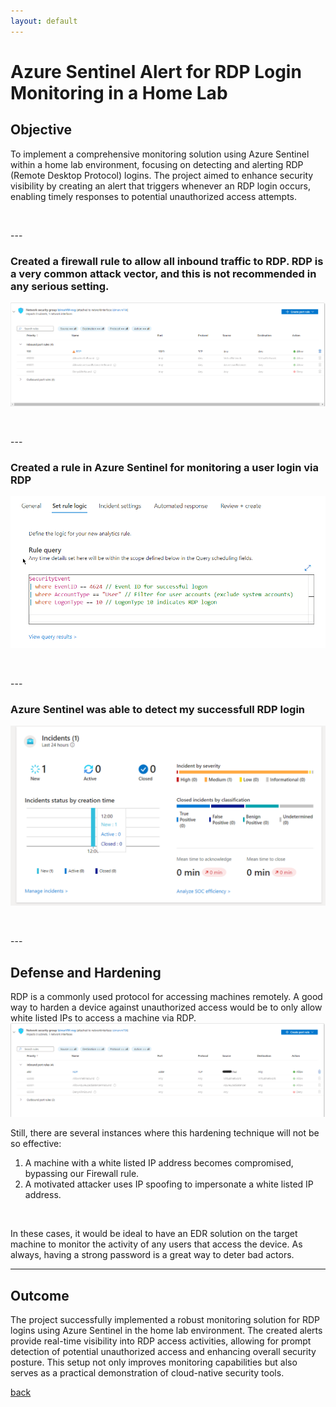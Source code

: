 ```yaml
---
layout: default
---
```


# Azure Sentinel Alert for RDP Login Monitoring in a Home Lab

## Objective

To implement a comprehensive monitoring solution using Azure Sentinel within a home lab environment, focusing on detecting and alerting RDP (Remote Desktop Protocol) logins. The project aimed to enhance security visibility by creating an alert that triggers whenever an RDP login occurs, enabling timely responses to potential unauthorized access attempts.

<p> <br> </p>
---

### Created a firewall rule to allow all inbound traffic to RDP. RDP is a very common attack vector, and this is not recommended in any serious setting.
![](FirewallRDP.png)

<p> <br> </p>
---

### Created a rule in Azure Sentinel for monitoring a user login via RDP
![test](CreatedRule.png)

<p> <br> </p>
---

### Azure Sentinel was able to detect my successfull RDP login
![](incident.png)

<p> <br> </p>
---

## Defense and Hardening

RDP is a commonly used protocol for accessing machines remotely. A good way to harden a device against unauthorized access would be to only allow white listed IPs to access a machine via RDP. 
![](HardenedRDP.png)


Still, there are several instances where this hardening technique will not be so effective:
1. A machine with a white listed IP address becomes compromised, bypassing our Firewall rule.
2. A motivated attacker uses IP spoofing to impersonate a white listed IP address.
<p> <br> </p>
In these cases, it would be ideal to have an EDR solution on the target machine to monitor the activity of any users that access the device. As always, having a strong password is a great way to deter bad actors.

---

## Outcome

The project successfully implemented a robust monitoring solution for RDP logins using Azure Sentinel in the home lab environment. The created alerts provide real-time visibility into RDP access activities, allowing for prompt detection of potential unauthorized access and enhancing overall security posture. This setup not only improves monitoring capabilities but also serves as a practical demonstration of cloud-native security tools.



[back](./)
